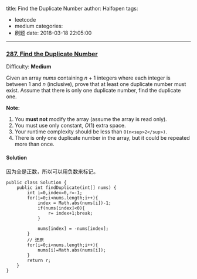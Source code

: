 title: Find the Duplicate Number
author: Halfopen
tags:
  - leetcode
  - medium
categories:
  - 刷题
date: 2018-03-18 22:05:00
---
### [287\. Find the Duplicate Number](https://leetcode.com/problems/find-the-duplicate-number/description/)

Difficulty: **Medium**



Given an array _nums_ containing _n_ + 1 integers where each integer is between 1 and _n_ (inclusive), prove that at least one duplicate number must exist. Assume that there is only one duplicate number, find the duplicate one.

**Note:**  

1.  You **must not** modify the array (assume the array is read only).
2.  You must use only constant, _O_(1) extra space.
3.  Your runtime complexity should be less than `O(n<sup>2</sup>)`.
4.  There is only one duplicate number in the array, but it could be repeated more than once.



#### Solution
因为全是正数，所以可以用负数来标记。
```
public class Solution {
    public int findDuplicate(int[] nums) {
        int i=0,index=0,r=-1;
        for(i=0;i<nums.length;i++){
            index = Math.abs(nums[i])-1;
            if(nums[index]<0){
                r= index+1;break;
            }
            
            nums[index] = -nums[index];
        }
        // 还原
        for(i=0;i<nums.length;i++){
            nums[i]=Math.abs(nums[i]);
        }
        return r;
    }
}
```